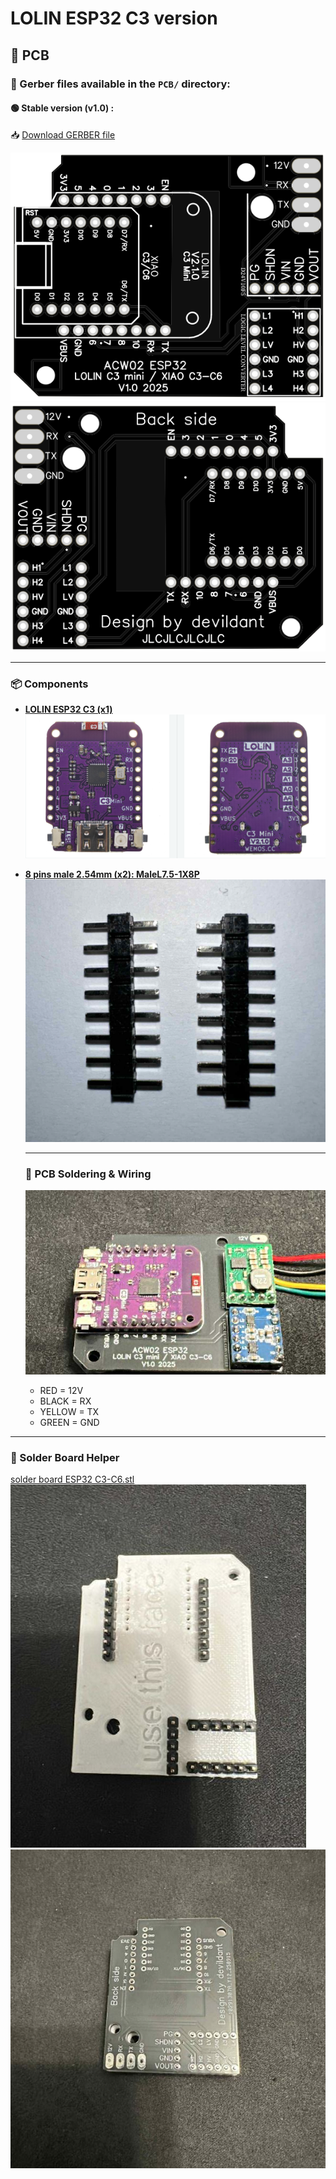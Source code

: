 # LOLIN ESP32 C3 version
## 🧩 PCB

### 📂 Gerber files available in the `PCB/` directory:

#### 🟢 Stable version (v1.0) :
📥 [Download GERBER file](https://github.com/devildant/acw02_esphome/raw/main/PCB/lolin_c3_xiao_c3_xiao_c6/v1.0/Gerber_climEspHome_esp32_lolin_c3_xiao_c3_c6_PCB_climEspHome_esp32_lolin_c3_xiao_c3_2025-09-27.zip)

![front](../PCB/images/pcb/front-v1.0-C3-C6.PNG)  
![back](../PCB/images/pcb/back-v1.0-C3-C6.PNG)

---

### 📦 Components

- **[LOLIN ESP32 C3 (x1)](https://www.wemos.cc/en/latest/c3/c3_mini.html)**  
  ![ESP32](../PCB/images/components/LOLIN-ESP32-C-MINI.PNG)

- **[8 pins male 2.54mm (x2): MaleL7.5-1X8P](https://fr.aliexpress.com/item/1005007128029220.html)**  
  ![MaleL7.5-1X5P](../PCB/images/components/8%20pin%20male%202.54.PNG)

  ---
  
  ### 🧵 PCB Soldering & Wiring
  
  ![pcb front](../PCB/images/components/pcb%20front-lolin-c3.PNG)  
  
  - RED = 12V  
  - BLACK = RX  
  - YELLOW = TX  
  - GREEN = GND
  
  
---

### 🧰 Solder Board Helper

[solder board ESP32 C3-C6.stl](https://github.com/devildant/acw02_esphome/raw/main/3Dfiles/LOLIN-C3-XIAO-C3-C6/solder%20board%20ESP32%20C3-C6.stl)  
![solder1](../3Dfiles/images/solder%20board1-lolin-c3.jpg)  
![solder2](../3Dfiles/images/solder%20board2-lolin-c3.jpg)
